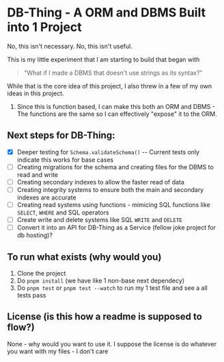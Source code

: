 # DB-Thing - A ORM and DBMS Built into 1 Project

No, this isn't necessary.
No, this isn't useful.

This is my little experiment that I am starting to build that began with

> "What if I made a DBMS that doesn't use strings as its syntax?"

While that is the core idea of this project, I also threw in a few of my own ideas in this project.

1. Since this is function based, I can make this both an ORM and DBMS - The functions are the same so I can effectively "expose" it to the ORM.

## Next steps for DB-Thing:

- [x] Deeper testing for `Schema.validateSchema()` -- Current tests only indicate this works for base cases
- [ ] Creating migrations for the schema and creating files for the DBMS to read and write
- [ ] Creating secondary indexes to allow the faster read of data
- [ ] Creating integrity systems to ensure both the main and secondary indexes are accurate
- [ ] Creating read systems using functions - mimicing SQL functions like `SELECT`, `WHERE` and SQL operators
- [ ] Create write and delete systems like SQL `WRITE` and `DELETE`
- [ ] Convert it into an API for DB-Thing as a Service (fellow joke project for db hosting)?

## To run what exists (why would you)

1. Clone the project
2. Do `pnpm install` (we have like 1 non-base next dependecy)
3. Do `pnpm test` or `pnpm test --watch` to run my 1 test file and see a all tests pass

## License (is this how a readme is supposed to flow?)

None - why would you want to use it.
I suppose the license is do whatever you want with my files - I don't care
